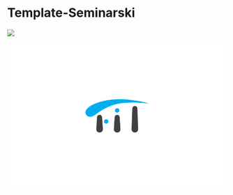 # Template-Seminarski

[<img src="https://discordapp.com/api/guilds/440055845552914433/widget.png" align="center">](https://discord.gg/MFzeztS)

![fit-logo](.assets/fit-logo.jpg)

